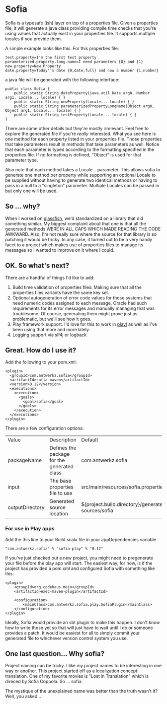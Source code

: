 Sofia
=====

Sofia is a typesafe (ish) layer on top of a properties file.  Given a properties file, it will generate a java class
providing compile time checks that you're using values that actually exist in your properties file.  It supports multiple
locales if you provide them.

A simple example looks like this.  For this properties file:

    test.property=I'm the first test property
    parameterized.property.long.name=I need parameters {0} and {1}
    new.property=New Property
    date.property=Today''s date {0,date,full} and now a number {1,number}

a java file will be generated with the following interface:

    public class Sofia {
        public static String dateProperty(java.util.Date arg0, Number arg1, Locale... locale) { }
        public static String newProperty(Locale... locale) { }
        public static String parameterizedPropertyLongName(Object arg0, Object arg1, Locale... locale) { }
        public static String testProperty(Locale... locale) { }
    }

There are some other details but they're mostly irrelevant.  Feel free to explore the generated file if you're
*really* interested.  What you see here is one method for each property listed in your properties file.  Those properties
that take parameters result in methods that take parameters as well.  Notice that each parameter is typed according to
the formatting specified in the properties file.  If no formatting is defined, "Object" is used for that parameter type.

Also note that each method takes a Locale... parameter.  This allows sofia to generate one method per property while
supporting an optional Locale to be supplied without having to generate two identical methods or having to pass in a null
to a "singleton" parameter.  Multiple Locales can be passed in but only one will be used.

So ... why?
-----------

When I worked on [glassfish](http://glassfish.java.net), we'd standardized on a library that did something similar. My
biggest complaint about that one is that all the generated methods WERE IN ALL CAPS WHICH MADE READING THE CODE AWKWARD.
Also, I'm not really sure where the source for that library is so patching it would be tricky.  In any case, it turned out
to be a very handy facet to a project which makes use of properties files to manage its messages so I wanted to
improve on it where I could.

OK.  So what's next?
--------------------

There are a handful of things I'd like to add:

1.  Build time validation of properties files:  Making sure that all the properties files variants have the same key set.
1.  Optional autogeneration of error code values for those systems that need numeric codes assigned to each message.
Oracle had such requirements for its error messages and manually managing that was troublesome.  Of course, generating
them might prove just as problematic, but we'll see how it goes.
1.  Play framework support.  I'd love for this to work in [play!](http://playframework.org) as well as I've been using that
more and more lately.
1.  Logging support via slf4j or logback

Great.  How do I use it?
-----

Add the following to your pom.xml:

    <plugin>
      <groupId>com.antwerkz.sofia</groupId>
      <artifactId>sofia-maven</artifactId>
      <version>0.12</version>
      <executions>
        <execution>
          <goals>
            <goal>sofia</goal>
          </goals>
        </execution>
      </executions>
    </plugin>

There are a few configuration options:

<table>
    <tr><td>Value</td><td>Description</td><td>Default</td></tr>
    <tr><td>packageName</td><td>Defines the package for the generated class</td><td>com.antwerkz.sofia</td></tr>
    <tr><td>input</td><td>The base properties file to use</td><td>src/main/resources/sofia.properties</td></tr>
    <tr><td>outputDirectory</td><td>Generated source location</td><td>${project.build.directory}/generated-sources/sofia</td></tr>
</table>

### For use in Play apps

Add the this line to your Build.scala file in your appDependencies variable

    "com.antwerkz.sofia" % "sofia-play" % "0.12"

If you've just checked out a new project, you might need to pregenerate your file before the play app
will start.  The easiest way, for now, is if the project has provided a pom.xml and configured Sofia
with something like this:

    <plugin>
        <groupId>org.codehaus.mojo</groupId>
        <artifactId>exec-maven-plugin</artifactId>

        <configuration>
            <mainClass>com.antwerkz.sofia.play.SofiaPlugin</mainClass>
        </configuration>
    </plugin>

Ideally, Sofia would provide an sbt plugin to make this happen.  I don't know how to write those yet so
that will just have to wait until I do or someone provides a patch.</hint>  It would be easiest for all
to simply commit your generated file to whichever version control system you use.

One last question...  Why sofia?
-----

Project naming can be tricky.  I like my project names to be interesting in one way or another.  This project started
off as a localization concept:  translation.  One of my favorite movies is "Lost in Translation" which is direced by
Sofia Coppola.  So ... sofia.

The mystique of the unexplained name was better than the truth wasn't it?  Well, you asked...
